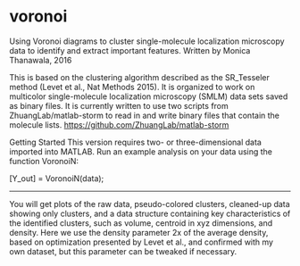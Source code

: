 # voronoi
Using Voronoi diagrams to cluster single-molecule localization microscopy data to identify and extract important features.
Written by Monica Thanawala, 2016

This is based on the clustering algorithm described as the SR_Tesseler method (Levet et al., Nat Methods 2015).
It is organized to work on multicolor single-molecule localization microscopy (SMLM) data sets saved as binary files.
It is currently written to use two scripts from ZhuangLab/matlab-storm to read in and write binary files that contain the molecule lists. https://github.com/ZhuangLab/matlab-storm


Getting Started
This version requires two- or three-dimensional data imported into MATLAB.
Run an example analysis on your data using the function VoronoiN:

[Y_out] = VoronoiN(data);

_______
You will get plots of the raw data, pseudo-colored clusters, cleaned-up data showing only clusters, and a data structure containing key characteristics of the identified clusters, such as volume, centroid in xyz dimensions, and density.
Here we use the density parameter 2x of the average density, based on optimization presented by Levet et al., and confirmed with my own dataset, but this parameter can be tweaked if necessary.

